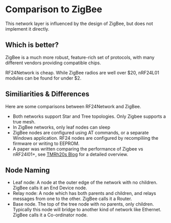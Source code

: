 # Comparison to ZigBee

This network layer is influenced by the design of ZigBee, but does not implement it
directly.

## Which is better?

ZigBee is a much more robust, feature-rich set of protocols, with many different vendors
providing compatible chips.

RF24Network is cheap. While ZigBee radios are well over $20, nRF24L01 modules can be found
for under $2.

## Similiarities & Differences

Here are some comparisons between RF24Network and ZigBee.

- Both networks support Star and Tree topologies. Only Zigbee supports a true mesh.
- In ZigBee networks, only leaf nodes can sleep
- ZigBee nodes are configured using AT commands, or a separate Windows application.
  RF24 nodes are configured by recompiliing the firmware or writing to EEPROM.
- A paper was written comparing the performance of Zigbee vs nRF24l01+, see [TMRh20s Blog](https://tmrh20.blogspot.com/2019/05/comparative-performance-analysis.html) for a detailed overview.

## Node Naming

- Leaf node: A node at the outer edge of the network with no children. ZigBee calls it
  an End Device node.
- Relay node: A node which has both parents and children, and relays messages from one
  to the other. ZigBee calls it a Router.
- Base node. The top of the tree node with no parents, only children. Typically this node
  will bridge to another kind of network like Ethernet. ZigBee calls it a Co-ordinator node.
